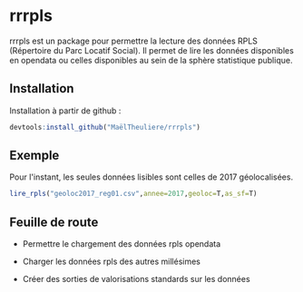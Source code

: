 # rrrpls

rrrpls est un package pour permettre la lecture des données RPLS (Répertoire du Parc Locatif Social).
Il permet de lire les données disponibles en opendata ou celles disponibles au sein de la sphère statistique publique.

## Installation

Installation à partir de github :

``` r
devtools:install_github("MaëlTheuliere/rrrpls")
```

## Exemple

Pour l'instant, les seules données lisibles sont celles de 2017 géolocalisées.

``` r
lire_rpls("geoloc2017_reg01.csv",annee=2017,geoloc=T,as_sf=T)
```
## Feuille de route

- Permettre le chargement des données rpls opendata

- Charger les données rpls des autres millésimes

- Créer des sorties de valorisations standards sur les données

